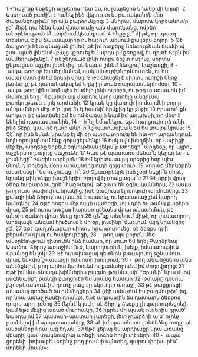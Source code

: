 1 «Դաշինք կնքեցի աչքերիս հետ ես,
ու չնայեցին նրանք մի կոյսի:
2 Աստուած բաժին է հանել ինձ վերուստ
եւ բաւականին մեծ ժառանգութիւն՝ իր այն բարձունքից:
3 Անիրաւ մարդու կործանումը չէ՞ միթէ դա հէնց կամ վտարումը այն մարդկանց,
ովքեր անօրէնութիւն են գործում կեանքում:
4 Ինքը չէ՞ միթէ, որ պարզ տեսնում է իմ ճանապարհը
ու հաշուի առնում քայլերս բոլոր:
5 Թէ ծաղրողի հետ գնացած լինեմ,
թէ իմ ոտքերը նենգութեան ճամփով շտապած լինեն
6 (բայց կշռուել եմ արդար կշեռքով,
եւ գիտէ Տէրն իմ անմեղութիւնը),
7 թէ շեղուած լինի ոտքս ճիշտ ուղուց,
սիրտս՝ ընթացած աչքիս յետեւից,
թէ կպած լինեմ ձեռքով՝ կաշառքի,
8 -  ապա թող որ ես սերմանեմ, սակայն ուրիշներն ուտեն,
ու ես անարմատ լինեմ երկրի վրայ:
9 Թէ գնացել է սիրտս ուրիշի կնոջ յետեւից,
թէ դարանակալ եմ եղել իր տան դարպասների մօտ,
10 -  ապա թող կինս նոյնպէս հաճելի լինի ուրիշի,
ու թող տառապեն իմ մանուկները.
11 քանզի այլ մարդու կնոջ պղծելը անզուսպ բարկութեան է լոկ արժանի.
12 կրակ կը վառուի իր մարմնի բոլոր անդամների մէջ.
ո՛ր կողմն էլ հասնի՝ հիմքից կը ջնջի:
13 Իրաւունքն արդար թէ անտեսել եմ ես իմ ծառայի կամ իմ աղախնի,
որ մօտ է եկել իմ դատաստանին,
14 -  ի՞նչ եմ անելու, եթէ հարցուփորձ անի ինձ Տէրը,
կամ թէ դատ անի՝
ի՞նչ պատասխան եմ ես տալու նրան:
15 Չէ՞ որ ինձ նման նրանք էլ մի օր պտղաւորուել են ինչ-որ արգանդում.
նոյն որովայնում ենք գոյացել մենք:
16 Իսկ այն խեղճին, որ կարիքի մէջ էր,
արդեօք երբեւէ օգնութեան չեկա՞յ:
Թողեցի՞ արդեօք, որ այրու աչքերն ողբալուց մաշուեն:
17 Կամ թէ պատառս մենա՞կ կերայ ես
ու չհանեցի՞ բաժին որբերին:
18 Իմ երիտասարդ օրերից հօր պէս սնունդ տուեցի,
մօրս արգանդից ուղի ցոյց տուի:
19 Կորած մերկերին անտեսեցի՞ ես ու չհագցրի՞:
20 Չքաւորներն ինձ չօրհնեցի՞ն միթէ,
նրանց թիկունքը խաշներիս բրդով էլ չտաքացա՞ւ:
21 Թէ որբի վրայ ձեռք եմ բարձրացրել՝
հաշուելով, թէ շատ են օգնականներս,
22 ապա թող ուսս թափուի անրակից,
իսկ բազուկս էլ պոկուի արմունկից.
23 քանզի ինձ Տիրոջ սարսափն է պատել,
ու նրա առաջ չեմ կարող կանգնել:
24 Եթէ հողիս մէջ ոսկի պահեցի,
յոյս դրի ես թանկ քարերի վրայ,
25 թէ ուրախացայ հարստութեանս վրայ անսահման,
թէ անթիւ գանձի վրայ ձեռք դրի
26 (չե՞նք տեսնում միթէ, որ լուսաւորող արեգակն անգամ
հիւծւում է մի օր, լուսինը՝ մաշւում.
այդ նրանցից չէ),
27 եթէ գաղտնաբար սիրտս հրապուրուեց,
թէ ձեռքս դրի բերանիս վրայ ու համբուրեցի,
28 -  թող այս բոլորն մեծ անօրէնութիւն դիտուեն ինձ համար,
որ սուտ եմ եղել Բարձրեալ Աստծու՝ Տիրոջ առաջին:
Ուժ, կարողութիւն, խելք, իմաստութիւն Նրանից են լոկ:
29 Թէ ուրախացայ գետնին թաւալուող թշնամուս վրայ,
եւ «վա՜շ» ասացի իմ սրտի խորքում,
30 -  թող ականջներս լսեն անէծքն իմ,
թող արհամարհուեմ ու քամահրուեմ իմ ժողովրդից:
31 Եթէ իմ մասին աղախիններիս բազմութիւնն ասի՝ “Երանի՜ նրա մսով յագենանք”,
քանզի քաղցր էի ես նրանց համար
32 (օտարը դրսում չէր օթեւանում.
իմ դուռը բաց էր եկուորի առաջ),
33 թէ թաքցրեցի ակամայ գործած ես իմ մեղքերը
34 (չէի ամաչում ես բազմութիւնից,
որ նրա առաջ չասէի դրանք),
եթէ աղքատին ես դատարկ ձեռքով դուրս արի դռնից
35 (երնէ՜կ լսէի, թէ Տիրոջ ձեռքը չի զարհուրեցրել),
կամ եթէ մէկից առած մուրհակը,
36 իբրեւ մի պսակ ուսերիս դրած՝
կարդալով
37 պատառ-պատառ չարեցի,
յետ չդարձրի այն՝ ոչինչ չառնելով իմ պարտապանից,
38 թէ իմ պատճառով հեծեծեց հողը,
թէ ակօսները նրա լաց եղան,
39 եթէ կերայ ես արդիւնքը նրա առանց վճարի,
կամ տակնուվրայ արեցի հոգին հողի տէրերի,
40 -  ապա ցորենի փոխարէն եղինջ թող բուսնի այնտեղ,
գարու փոխարէն՝ մորենի միայն»:
